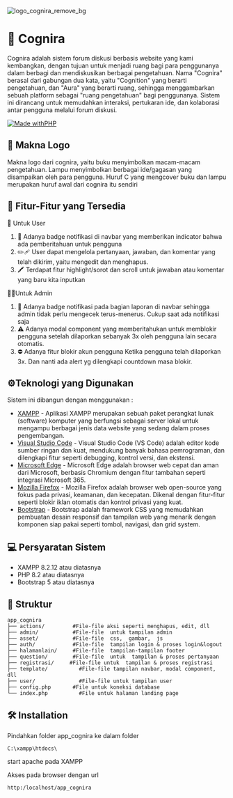 ![logo_cognira_remove_bg](https://github.com/user-attachments/assets/988836d8-2f59-4710-8f15-31abed9eb6fa)


# 🧾 Cognira
Cognira adalah sistem forum diskusi berbasis website yang kami kembangkan, dengan tujuan untuk menjadi ruang bagi para penggunanya dalam berbagi dan mendiskusikan berbagai pengetahuan. Nama "Cognira" berasal dari gabungan dua kata, yaitu "Cognition" yang berarti pengetahuan, dan "Aura" yang berarti ruang, sehingga menggambarkan sebuah platform sebagai "ruang pengetahuan" bagi penggunanya. Sistem ini dirancang untuk memudahkan interaksi, pertukaran ide, dan kolaborasi antar pengguna melalui forum diskusi.

[![Made withPHP](https://img.shields.io/badge/Made%20with-PHP-purple?style=for-the-badge&logo=PHP)](https://php.net/try)

## 📖 Makna Logo 
Makna logo dari cognira, yaitu buku menyimbolkan macam-macam pengetahuan. Lampu menyimbolkan berbagai ide/gagasan yang disampaikan oleh para pengguna. Huruf C yang mengcover buku dan lampu merupakan huruf awal dari cognira itu sendiri

## 🎯 Fitur-Fitur yang Tersedia 
👥 Untuk User 
1. 🔔 Adanya badge notifikasi di navbar yang memberikan indicator bahwa ada pemberitahuan untuk pengguna
2. ✏️🩹 User dapat mengelola pertanyaan, jawaban, dan komentar yang telah dikirim, yaitu mengedit dan menghapus.
3. 🖍 ️Terdapat fitur highlight/sorot dan scroll untuk jawaban atau komentar yang baru kita inputkan 

👨‍💻Untuk Admin
1. 🔔 Adanya badge notifikasi pada bagian laporan di navbar sehingga admin tidak perlu mengecek terus-menerus. Cukup saat ada notifikasi saja 
2. ⚠️ Adanya modal component yang memberitahukan untuk memblokir pengguna setelah dilaporkan sebanyak 3x oleh pengguna lain secara otomatis. 
3. ⛔ Adanya fitur blokir akun pengguna Ketika pengguna telah dilaporkan 3x. Dan nanti ada alert yg dilengkapi countdown masa blokir.

## ⚙️Teknologi yang Digunakan

Sistem ini dibangun dengan menggunakan :

- [XAMPP](https://www.apachefriends.org/) - Aplikasi XAMPP merupakan sebuah paket perangkat lunak (software) komputer yang berfungsi sebagai server lokal untuk mengampu berbagai jenis data website yang sedang dalam proses pengembangan.
- [Visual Studio Code](https://code.visualstudio.com/) - Visual Studio Code (VS Code) adalah editor kode sumber ringan dan kuat, mendukung banyak bahasa pemrograman, dan dilengkapi fitur seperti debugging, kontrol versi, dan ekstensi.
- [Microsoft Edge](https://www.microsoft.com/id-id/edge/?form=MA13FJ) - Microsoft Edge adalah browser web cepat dan aman dari Microsoft, berbasis Chromium dengan fitur tambahan seperti integrasi Microsoft 365.
- [Mozilla Firefox](https://www.mozilla.org/id/firefox/new/) - Mozilla Firefox adalah browser web open-source yang fokus pada privasi, keamanan, dan kecepatan. Dikenal dengan fitur-fitur seperti blokir iklan otomatis dan kontrol privasi yang kuat.
- [Bootstrap](https://getbootstrap.com/) - Bootstrap adalah framework CSS yang memudahkan pembuatan desain responsif dan tampilan web yang menarik dengan komponen siap pakai seperti tombol, navigasi, dan grid system.




## 💻 Persyaratan Sistem

- XAMPP 8.2.12 atau diatasnya
- PHP 8.2 atau diatasnya
- Bootstrap 5 atau diatasnya

## 📁 Struktur 

```ssh
app_cognira
├── actions/         #File-file aksi seperti menghapus, edit, dll
├── admin/           #File-file  untuk tampilan admin
├── asset/           #File-file  css,  gambar,  js
├── auth/            #File-file  tampilan login & proses login&logout
├── halamanlain/     #File-file  tampilan-tampilan footer  
├── question/        #File-file  untuk  tampilan & proses pertanyaan
├── registrasi/		#File-file untuk  tampilan & proses registrasi
├── template/		   #File-file tampilan navbar, modal component, dll
├── user/			   #File-file untuk tampilan user
├── config.php       #File untuk koneksi database
└── index.php		   #File untuk halaman landing page

```


## 🛠️ Installation

Pindahkan folder app_cognira ke dalam folder
```
C:\xampp\htdocs\
```
start apache pada XAMPP

Akses pada browser dengan url 
```sh
http:/localhost/app_cognira
```




